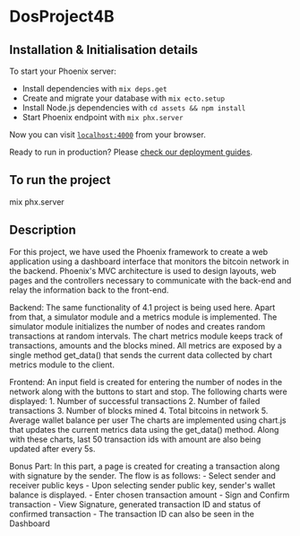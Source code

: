 # DosProject4B

## Installation & Initialisation details
To start your Phoenix server:

  * Install dependencies with `mix deps.get`
  * Create and migrate your database with `mix ecto.setup`
  * Install Node.js dependencies with `cd assets && npm install`
  * Start Phoenix endpoint with `mix phx.server`

Now you can visit [`localhost:4000`](http://localhost:4000) from your browser.

Ready to run in production? Please [check our deployment guides](https://hexdocs.pm/phoenix/deployment.html).

## To run the project
mix phx.server

## Description
For this project, we have used the Phoenix framework to create a web application using a dashboard interface that monitors the bitcoin network in the backend. Phoenix's MVC architecture is used to design layouts, web pages and the controllers necessary to communicate with the back-end and relay the information back to the front-end. 

Backend:
The same functionality of 4.1 project is being used here. Apart from that, a simulator module and a metrics module is implemented. The simulator module initializes the number of nodes and creates random transactions at random intervals. The chart metrics module keeps track of transactions, amounts and the blocks mined. All metrics are exposed by a single method get_data() that sends the current data collected by chart metrics module to the client.

Frontend:
An input field is created for entering the number of nodes in the network along with the buttons to start and stop. The following charts were displayed:
	1. Number of successful transactions
	2. Number of failed transactions
	3. Number of blocks mined
	4. Total bitcoins in network
	5. Average wallet balance per user
The charts are implemented using chart.js that updates the current metrics data using the get_data() method. Along with these charts, last 50 transaction ids with amount are also being updated after every 5s. 

Bonus Part:
In this part, a page is created for creating a transaction along with signature by the sender.
The flow is as follows:
	- Select sender and receiver public keys
	- Upon selecting sender public key, sender's wallet balance is displayed.
	- Enter chosen transaction amount
	- Sign and Confirm transaction
	- View Signature, generated transaction ID and status of confirmed transaction
	- The transaction ID can also be seen in the Dashboard
